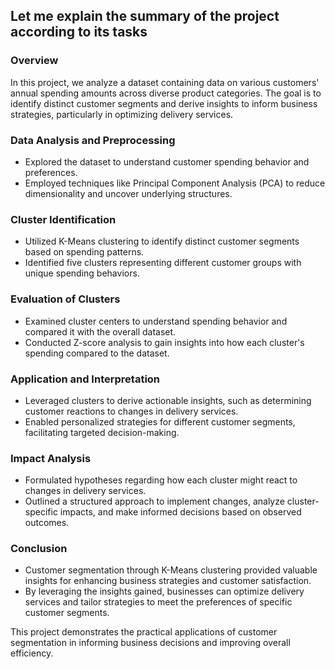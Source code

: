 ## Let me explain the summary of the project according to its tasks

### Overview
In this project, we analyze a dataset containing data on various customers' annual spending amounts across diverse product categories. The goal is to identify distinct customer segments and derive insights to inform business strategies, particularly in optimizing delivery services.

### Data Analysis and Preprocessing
- Explored the dataset to understand customer spending behavior and preferences.
- Employed techniques like Principal Component Analysis (PCA) to reduce dimensionality and uncover underlying structures.

### Cluster Identification
- Utilized K-Means clustering to identify distinct customer segments based on spending patterns.
- Identified five clusters representing different customer groups with unique spending behaviors.

### Evaluation of Clusters
- Examined cluster centers to understand spending behavior and compared it with the overall dataset.
- Conducted Z-score analysis to gain insights into how each cluster's spending compared to the dataset.

### Application and Interpretation
- Leveraged clusters to derive actionable insights, such as determining customer reactions to changes in delivery services.
- Enabled personalized strategies for different customer segments, facilitating targeted decision-making.

### Impact Analysis
- Formulated hypotheses regarding how each cluster might react to changes in delivery services.
- Outlined a structured approach to implement changes, analyze cluster-specific impacts, and make informed decisions based on observed outcomes.

### Conclusion
- Customer segmentation through K-Means clustering provided valuable insights for enhancing business strategies and customer satisfaction.
- By leveraging the insights gained, businesses can optimize delivery services and tailor strategies to meet the preferences of specific customer segments.

This project demonstrates the practical applications of customer segmentation in informing business decisions and improving overall efficiency.














